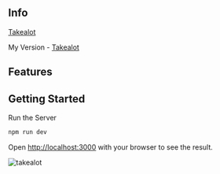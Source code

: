 ## Info
[Takealot](https://www.takealot.com/, 'The original website')

My Version - [Takealot](https://www.takealot.com/, 'My version') 

## Features


## Getting Started

Run the Server

```bash
npm run dev
```

Open [http://localhost:3000](http://localhost:3000) with your browser to see the result.

![takealot](https://user-images.githubusercontent.com/60178286/185282058-f4c7ee95-c58f-4f52-b157-02ed32556f8c.png)
